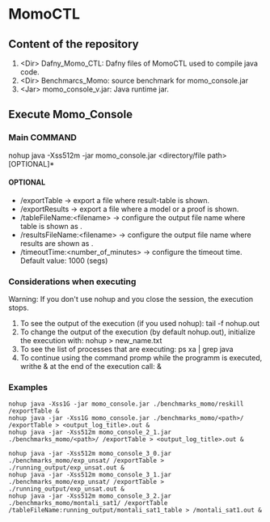 # MomoCTL 

## Content of the repository

1. \<Dir\> Dafny_Momo_CTL: Dafny files of MomoCTL used to compile java code. 
2. \<Dir\> Benchmarcs_Momo: source benchmark for momo_console.jar
3. \<Jar\> momo_console_v<version>.jar: Java runtime jar.  

## Execute Momo_Console

### Main COMMAND

nohup java -Xss512m -jar momo_console.jar <directory/file path> [OPTIONAL]*

#### OPTIONAL

- /exportTable -> export a file where result-table is shown.
- /exportResults -> export a file where a model or a proof is shown.
- /tableFileName:\<filename\> -> configure the output file name where table is shown as <filename>.
- /resultsFileName:\<filename\> -> configure the output file name where results are shown as <filename>.
- /timeoutTime:\<number_of_minutes\> -> configure the timeout time. Default value: 1000 (segs)


###  Considerations when executing

Warning: If you don't use nohup and you close the session, the execution stops.

1. To see the output of the execution (if you used nohup): 
tail -f nohup.out
2. To change the output of the execution (by default nohup.out), initialize the execution with: 
nohup <command> > new_name.txt
3. To see the list of processes that are executing:
ps xa | grep java
4. To continue using the command promp while the programm is executed, writhe & at the end of the execution call: 
<command> &

### Examples
```
nohup java -Xss1G -jar momo_console.jar ./benchmarks_momo/reskill /exportTable &
nohup java -jar -Xss1G momo_console.jar ./benchmarks_momo/<path>/ /exportTable > <output_log_title>.out &  
nohup java -jar -Xss512m momo_console_2_1.jar ./benchmarks_momo/<path>/ /exportTable > <output_log_title>.out &  

nohup java -jar -Xss512m momo_console_3_0.jar ./benchmarks_momo/exp_unsat/ /exportTable > ./running_output/exp_unsat.out &
nohup java -jar -Xss512m momo_console_3_1.jar ./benchmarks_momo/exp_unsat/ /exportTable > ./running_output/exp_unsat.out & 
nohup java -jar -Xss512m momo_console_3_2.jar ./benchmarks_momo/montali_sat1/ /exportTable /tableFileName:running_output/montali_sat1_table > /montali_sat1.out &   

```
